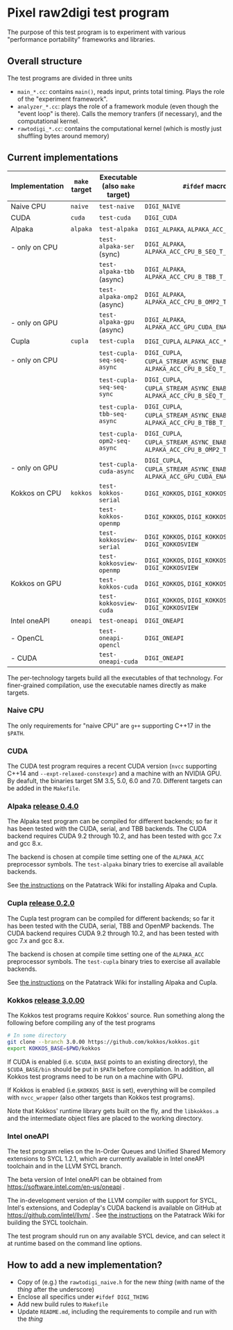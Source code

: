 # Pixel raw2digi test program

The purpose of this test program is to experiment with various
"performance portability" frameworks and libraries.

## Overall structure

The test programs are divided in three units
* `main_*.cc`: contains `main()`, reads input, prints total timing. Plays the role of the "experiment framework".
* `analyzer_*.cc`: plays the role of a framework module (even though the "event loop" is there). Calls the memory tranfers (if necessary), and the computational kernel.
* `rawtodigi_*.cc`: contains the computational kernel (which is mostly just shuffling bytes around memory)


## Current implementations

| Implementation | `make` target         | Executable (also `make` target) | `#ifdef` macros                                                                       |
|----------------|-----------------------|---------------------------------|---------------------------------------------------------------------------------------|
| Naive CPU      | `naive`               | `test-naive`                    | `DIGI_NAIVE`                                                                          |
| CUDA           | `cuda`                | `test-cuda`                     | `DIGI_CUDA`                                                                           |
| Alpaka         | `alpaka`              | `test-alpaka`                   | `DIGI_ALPAKA`, `ALPAKA_ACC_*`                                                         |
|  - only on CPU |                       | `test-alpaka-ser` (sync)        | `DIGI_ALPAKA`, `ALPAKA_ACC_CPU_B_SEQ_T_SEQ_ENABLED`                                   |
|                |                       | `test-alpaka-tbb` (async)       | `DIGI_ALPAKA`, `ALPAKA_ACC_CPU_B_TBB_T_SEQ_ENABLED`                                   |
|                |                       | `test-alpaka-omp2` (async)      | `DIGI_ALPAKA`, `ALPAKA_ACC_CPU_B_OMP2_T_SEQ_ENABLED`                                  |
|  - only on GPU |                       | `test-alpaka-gpu` (async)       | `DIGI_ALPAKA`, `ALPAKA_ACC_GPU_CUDA_ENABLED`                                          |
| Cupla          | `cupla`               | `test-cupla`                    | `DIGI_CUPLA`, `ALPAKA_ACC_*`                                                          |
|  - only on CPU |                       | `test-cupla-seq-seq-async`      | `DIGI_CUPLA`, `CUPLA_STREAM_ASYNC_ENABLED=1`, `ALPAKA_ACC_CPU_B_SEQ_T_SEQ_ENABLED`    |
|                |                       | `test-cupla-seq-seq-sync`       | `DIGI_CUPLA`, `CUPLA_STREAM_ASYNC_ENABLED=0`, `ALPAKA_ACC_CPU_B_SEQ_T_SEQ_ENABLED`    |
|                |                       | `test-cupla-tbb-seq-async`      | `DIGI_CUPLA`, `CUPLA_STREAM_ASYNC_ENABLED=1`, `ALPAKA_ACC_CPU_B_TBB_T_SEQ_ENABLED`    |
|                |                       | `test-cupla-opm2-seq-async`     | `DIGI_CUPLA`, `CUPLA_STREAM_ASYNC_ENABLED=1`, `ALPAKA_ACC_CPU_B_OMP2_T_SEQ_ENABLED`   |
|  - only on GPU |                       | `test-cupla-cuda-async`         | `DIGI_CUPLA`, `CUPLA_STREAM_ASYNC_ENABLED=1`, `ALPAKA_ACC_GPU_CUDA_ENABLED`           |
| Kokkos on CPU  | `kokkos`              | `test-kokkos-serial`            | `DIGI_KOKKOS`, `DIGI_KOKKOS_SERIAL`                                                   |
|                |                       | `test-kokkos-openmp`            | `DIGI_KOKKOS`, `DIGI_KOKKOS_OPENMP`                                                   |
|                |                       | `test-kokkosview-serial`            | `DIGI_KOKKOS`, `DIGI_KOKKOS_SERIAL`, `DIGI_KOKKOSVIEW`                   |
|                |                       | `test-kokkosview-openmp`            | `DIGI_KOKKOS`, `DIGI_KOKKOS_OPENMP` `DIGI_KOKKOSVIEW`                   |
| Kokkos on GPU  |                       | `test-kokkos-cuda`              | `DIGI_KOKKOS`, `DIGI_KOKKOS_CUDA`                                                     |
|                |                       | `test-kokkosview-cuda`            | `DIGI_KOKKOS`, `DIGI_KOKKOS_CUDA` `DIGI_KOKKOSVIEW`                   |
| Intel oneAPI   | `oneapi`              | `test-oneapi`                   | `DIGI_ONEAPI`                                                                         |
|  - OpenCL      |                       | `test-oneapi-opencl`            | `DIGI_ONEAPI`                                                                         |
|  - CUDA        |                       | `test-oneapi-cuda`              | `DIGI_ONEAPI`                                                                         |


The per-technology targets build all the executables of that
technology. For finer-grained compilation, use the executable names
directly as make targets.

### Naive CPU

The only requirements for "naive CPU" are `g++` supporting C++17 in the `$PATH`.

### CUDA

The CUDA test program requires a recent CUDA version (`nvcc`
supporting C++14 and `--expt-relaxed-constexpr`) and a machine with
an NVIDIA GPU.
By deafult, the binaries target SM 3.5, 5.0,  6.0 and 7.0. Different targets can
be added in the `Makefile`.

### Alpaka [release 0.4.0](https://github.com/alpaka-group/alpaka/tree/0.4.0)

The Alpaka test program can be compiled for different backends; so far it has been
tested with the CUDA, serial, and TBB backends.
The CUDA backend requires CUDA 9.2 through 10.2, and has been tested with gcc 7.x
and gcc 8.x.

The backend is chosen at compile time setting one of the `ALPAKA_ACC` preprocessor
symbols. The `test-alpaka` binary tries to exercise all available backends.

See [the instructions](https://patatrack.web.cern.ch/patatrack/wiki/AlpakaAndCupla/)
on the Patatrack Wiki for installing Alpaka and Cupla.

### Cupla [release 0.2.0](https://github.com/alpaka-group/cupla/tree/0.2.0)

The Cupla test program can be compiled for different backends; so far it has been
tested with the CUDA, serial, TBB and OpenMP backends.
The CUDA backend requires CUDA 9.2 through 10.2, and has been tested with gcc 7.x
and gcc 8.x.

The backend is chosen at compile time setting one of the `ALPAKA_ACC` preprocessor
symbols. The `test-cupla` binary tries to exercise all available backends.

See [the instructions](https://patatrack.web.cern.ch/patatrack/wiki/AlpakaAndCupla/)
on the Patatrack Wiki for installing Alpaka and Cupla.

### Kokkos [release 3.0.00](https://github.com/kokkos/kokkos/tree/3.0.00)

The Kokkos test programs require Kokkos' source. Run something along
the following before compiling any of the test programs
```bash
# In some directory
git clone --branch 3.0.00 https://github.com/kokkos/kokkos.git
export KOKKOS_BASE=$PWD/kokkos
```

If CUDA is enabled (i.e. `$CUDA_BASE` points to an existing
directory), the `$CUDA_BASE/bin` should be put in `$PATH` before
compilation. In addition, all Kokkos test programs need to be run on a
machine with GPU.

If Kokkos is enabled (i.e.`$KOKKOS_BASE` is set), everything will be
compiled with `nvcc_wrapper` (also other targets than Kokkos test
programs).

Note that Kokkos' runtime library gets built on the fly, and the
`libkokkos.a` and the intermediate object files are placed to the
working directory.

### Intel oneAPI

The test program relies on the In-Order Queues and Unified Shared Memory extensions
to SYCL 1.2.1, which are currently available in Intel oneAPI toolchain and in the
LLVM SYCL branch.

The beta version of Intel oneAPI can be obtained from
https://software.intel.com/en-us/oneapi .

The in-development version of the LLVM compiler with support for SYCL, Intel's
extensions, and Codeplay's CUDA backend is available on GitHub at
https://github.com/intel/llvm/ .
See [the instructions](https://patatrack.web.cern.ch/patatrack/wiki/SYCL/)
on the Patatrack Wiki for building the SYCL toolchain.

The test program should run on any available SYCL device, and can select it at
runtime based on the command line options.

## How to add a new implementation?

- Copy of (e.g.) the `rawtodigi_naive.h` for the new *thing* (with name of the *thing* after the underscore)
- Enclose all specifics under `#ifdef DIGI_THING`
- Add new build rules to `Makefile`
- Update `README.md`, including the requirements to compile and run with the *thing*
